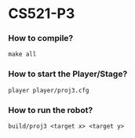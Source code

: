 # CS521-P3

### How to compile?
```
make all
```

### How to start the Player/Stage?
```
player player/proj3.cfg
```

### How to run the robot?
```
build/proj3 <target x> <target y>
```